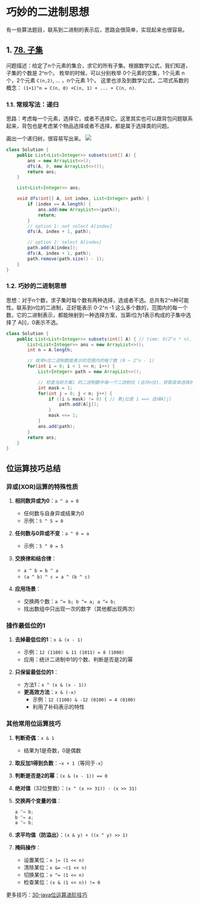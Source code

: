 # 巧妙的二进制思想

有一些算法题目，联系到二进制的表示后，思路会很简单，实现起来也很容易。

## 1. [78. 子集](https://leetcode.cn/problems/subsets/)

问题描述：给定了n个元素的集合，求它的所有子集。根据数学公式，我们知道，子集的个数是 2^n个。
枚举的时候，可以分别枚举 0个元素的空集，1个元素 n个，2个元素 `C(n,2)`, ... ，n个元素 1个。 这里也涉及到数学公式，二项式系数的概念：
`(1+1)^n = C(n, 0) +C(n, 1) + ... + C(n, n)`.

### 1.1. 常规写法：递归

思路：考虑每一个元素，选择它，或者不选择它。这里其实也可以跟背包问题联系起来，背包也是考虑某个物品选择或者不选择，都是属于选择类的问题。

画出一个递归树，很容易写出来。
![](https://i.hish.top:8/2023/03/16/222357.png)

```java
class Solution {
    public List<List<Integer>> subsets(int[] A) {
        ans = new ArrayList<>();
        dfs(A, 0, new ArrayList<>());
        return ans;
    }

    List<List<Integer>> ans;

    void dfs(int[] A, int index, List<Integer> path) {
        if (index == A.length) {
            ans.add(new ArrayList<>(path));
            return;
        }
        // option 1: not select A[index]
        dfs(A, index + 1, path);

        // option 2: select A[index]
        path.add(A[index]);
        dfs(A, index + 1, path);
        path.remove(path.size() - 1);
    }
}
```

### 1.2. 巧妙的二进制思想

思想：对于n个数，求子集时每个数有两种选择，选或者不选。总共有2^n种可能性。联系到n位的二进制，正好能表示 0-2^n -1 这么多个数的，范围内的每一个数，它的二进制表示，都能映射到一种选择方案，当第i位为1表示构成的子集中选择了 A[i]，0表示不选。

```java
class Solution {
    public List<List<Integer>> subsets(int[] A) { // time: O(2^n * n), space: O(n)
        List<List<Integer>> ans = new ArrayList<>();
        int n = A.length;

        // 枚举n位二进制数能表示的范围内的每个数 (0 ~ 2^n - 1)
        for(int i = 0; i < 1 << n; i++) {
            List<Integer> path = new ArrayList<>();

            // 检查当前方案i 的二进制数中每一个二进制位 (总共n位)，获取具体选择的方案
            int mask = 1;
            for(int j = 0; j < n; j++) {
                if ((i & mask) != 0) { // 第j位是 1 ==> 选择A[j]
                    path.add(A[j]);
                }
                mask <<= 1;
            }
            ans.add(path);
        }
        return ans;
    }
}
```

## 位运算技巧总结

### 异或(XOR)运算的特殊性质

1. **相同数异或为0**：`a ^ a = 0`
   - 任何数与自身异或结果为0
   - 示例：`5 ^ 5 = 0`

2. **任何数与0异或不变**：`a ^ 0 = a`
   - 示例：`5 ^ 0 = 5`

3. **交换律和结合律**：
   - `a ^ b = b ^ a`
   - `(a ^ b) ^ c = a ^ (b ^ c)`

4. **应用场景**：
   - 交换两个数：`a ^= b; b ^= a; a ^= b;`
   - 找出数组中只出现一次的数字（其他都出现两次）

### 操作最低位的1

1. **去掉最低位的1**：`x & (x - 1)`
   - 示例：`12 (1100) & 11 (1011) = 8 (1000)`
   - 应用：统计二进制中1的个数、判断是否是2的幂

2. **只保留最低位的1**：
   - 方法1：`x ^ (x & (x - 1))`
   - **更高效方法**：`x & (-x)`
     - 示例：`12 (1100) & -12 (0100) = 4 (0100)`
     - 利用了补码表示的特性

### 其他常用位运算技巧

1. **判断奇偶**：`x & 1`
   - 结果为1是奇数，0是偶数

2. **取反加1得到负数**：`~x + 1`（等同于`-x`）

3. **判断是否是2的幂**：`(x & (x - 1)) == 0`

4. **绝对值**（32位整数）：`(x ^ (x >> 31)) - (x >> 31)`

5. **交换两个变量的值**：
   ```java
   a ^= b;
   b ^= a;
   a ^= b;
   ```

6. **求平均值（防溢出）**：`(x & y) + ((x ^ y) >> 1)`

7. **掩码操作**：
   - 设置某位：`x |= (1 << n)`
   - 清除某位：`x &= ~(1 << n)`
   - 切换某位：`x ^= (1 << n)`
   - 检查某位：`(x & (1 << n)) != 0`


更多技巧：[30-java位运算进阶技巧](30-java位运算进阶技巧.md)
